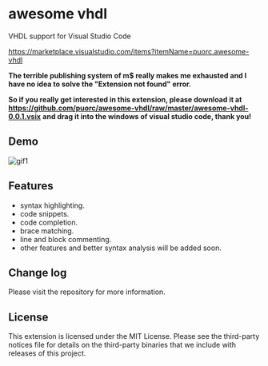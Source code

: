 # awesome vhdl

VHDL support for Visual Studio Code 

https://marketplace.visualstudio.com/items?itemName=puorc.awesome-vhdl

**The terrible publishing system of m$ really makes me exhausted and I have no idea to solve the "Extension not found" error.**

**So if you really get interested in this extension, please download it at https://github.com/puorc/awesome-vhdl/raw/master/awesome-vhdl-0.0.1.vsix**
**and drag it into the windows of visual studio code, thank you!**

## Demo

![gif1](https://github.com/puorc/awesome-vhdl/raw/master/images/demo.gif)

## Features
- syntax highlighting.
- code snippets.
- code completion.
- brace matching.
- line and block commenting.
- other features and better syntax analysis will be added soon.

## Change log
Please visit the repository for more information.

## License
This extension is licensed under the MIT License. Please see the
third-party notices file for details on the third-party
binaries that we include with releases of this project.

